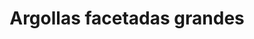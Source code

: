 ---
title: Argollas facetadas grandes
date: 
draft: false

# descripcion
description : Argolla de plata facetada

materials: Plata 925

color: Plateado

dimensions: 3,7cm diam

code: 01-11-0366

type: "Aros"

categories: []

# Images
# first image will be shown in the product page
images:
  # - image: "images/path_to_image"
  # La ubicacion de las imagenes es imagenes/Aros/Aros.Argollas/01-11-0366-argollas-facetadas-grandes
  - image: "./images/aros/argollas/01-11-0366-argollas-facetadas-grandes_a.JPG"
  - image: "./images/aros/argollas/01-11-0366-argollas-facetadas-grandes_b.JPG"
---